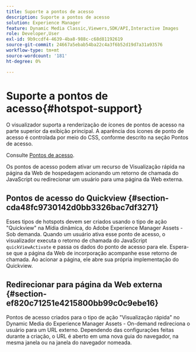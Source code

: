 ```yaml
---
title: Suporte a pontos de acesso
description: Suporte a pontos de acesso
solution: Experience Manager
feature: Dynamic Media Classic,Viewers,SDK/API,Interactive Images
role: Developer,User
exl-id: 9b9ccdf4-4639-4ba8-988c-c68d81192619
source-git-commit: 24667a5ebab54ba22c4a3f6b52d19d7a31a93576
workflow-type: tm+mt
source-wordcount: '181'
ht-degree: 0%

---
```


# Suporte a pontos de acesso{#hotspot-support}

O visualizador suporta a renderização de ícones de pontos de acesso na parte superior da exibição principal. A aparência dos ícones de ponto de acesso é controlada por meio do CSS, conforme descrito na seção Pontos de acesso.

Consulte [Pontos de acesso](../../c-html5-aem-asset-viewers/c-html5-aem-interactive-images/c-html5-aem-interactive-image-customizingviewer/r-html5-aem-int-image-customize-hotspots.md#reference-2ac3cc414ef2467390bf53145f1d8d74).

Os pontos de acesso podem ativar um recurso de Visualização rápida na página da Web de hospedagem acionando um retorno de chamada do JavaScript ou redirecionar um usuário para uma página da Web externa.

## Pontos de acesso do Quickview {#section-cda48fc9730142d0bb3326bac7df3271}

Esses tipos de hotspots devem ser criados usando o tipo de ação &quot;Quickview&quot; na Mídia dinâmica, do Adobe Experience Manager Assets - Sob demanda. Quando um usuário ativa esse ponto de acesso, o visualizador executa o retorno de chamada do JavaScript `quickViewActivate` e passa os dados do ponto de acesso para ele. Espera-se que a página da Web de incorporação acompanhe esse retorno de chamada. Ao acionar a página, ele abre sua própria implementação do Quickview.

## Redirecionar para página da Web externa {#section-ef820c71251e4215800bb99c0c9ebe16}

Pontos de acesso criados para o tipo de ação &quot;Visualização rápida&quot; no Dynamic Media do Experience Manager Assets - On-demand redireciona o usuário para um URL externo. Dependendo das configurações feitas durante a criação, o URL é aberto em uma nova guia do navegador, na mesma janela ou na janela do navegador nomeada.
